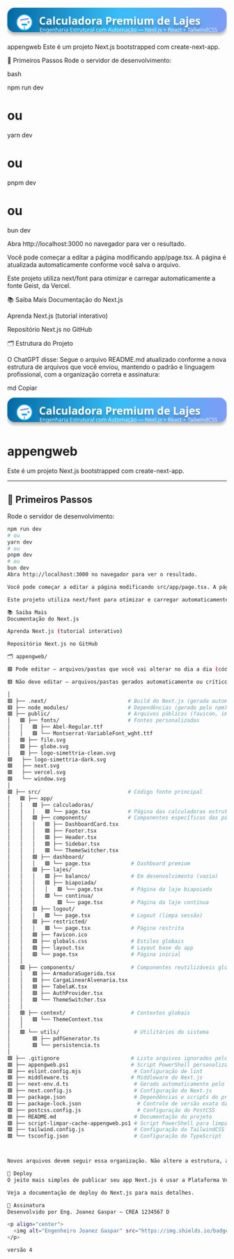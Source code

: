 <!-- Banner premium SVG topo do README.md -->
<p align="center">
  <svg width="100%" height="120" viewBox="0 0 900 120" fill="none" xmlns="http://www.w3.org/2000/svg">
    <defs>
      <linearGradient id="lajepremium" x1="0" y1="0" x2="900" y2="120" gradientUnits="userSpaceOnUse">
        <stop stop-color="#0369a1"/>
        <stop offset="0.5" stop-color="#38bdf8"/>
        <stop offset="1" stop-color="#7f9cf5"/>
      </linearGradient>
      <filter id="shadow" x="-10" y="0" width="920" height="140" filterUnits="userSpaceOnUse">
        <feDropShadow dx="0" dy="10" stdDeviation="6" flood-color="#22222255"/>
      </filter>
    </defs>
    <rect width="900" height="100" rx="30" fill="url(#lajepremium)" filter="url(#shadow)" />
    <!-- Ícone de engenharia estilizado (capacete + régua) -->
    <g>
      <circle cx="70" cy="60" r="32" fill="#fff" stroke="#0ea5e9" stroke-width="4"/>
      <rect x="59" y="65" width="22" height="8" rx="3" fill="#0ea5e9"/>
      <rect x="86" y="53" width="9" height="9" rx="2" fill="#7f9cf5" transform="rotate(35 86 53)"/>
      <rect x="52" y="48" width="36" height="6" rx="2" fill="#7f9cf5" transform="rotate(-10 52 48)"/>
      <rect x="68" y="76" width="4" height="15" rx="2" fill="#38bdf8"/>
    </g>
    <text x="130" y="70" font-size="44" font-family="Segoe UI, Arial, sans-serif" font-weight="bold" fill="#fff" filter="url(#shadow)">
      Calculadora Premium de Lajes
    </text>
    <text x="132" y="98" font-size="22" font-family="Segoe UI, Arial, sans-serif" fill="#e0f2fe">
      Engenharia Estrutural com Automação &mdash; Next.js + React + TailwindCSS
    </text>
  </svg>
</p>


appengweb
Este é um projeto Next.js bootstrapped com create-next-app.

🚀 Primeiros Passos
Rode o servidor de desenvolvimento:

bash

npm run dev
# ou
yarn dev
# ou
pnpm dev
# ou
bun dev

Abra http://localhost:3000 no navegador para ver o resultado.

Você pode começar a editar a página modificando app/page.tsx. A página é atualizada automaticamente conforme você salva o arquivo.

Este projeto utiliza next/font para otimizar e carregar automaticamente a fonte Geist, da Vercel.

📚 Saiba Mais
Documentação do Next.js

Aprenda Next.js (tutorial interativo)

Repositório Next.js no GitHub

🗂️ Estrutura do Projeto

O ChatGPT disse:
Segue o arquivo README.md atualizado conforme a nova estrutura de arquivos que você enviou, mantendo o padrão e linguagem profissional, com a organização correta e assinatura:

md
Copiar
<!-- Banner premium SVG topo do README.md -->
<p align="center">
  <svg width="100%" height="120" viewBox="0 0 900 120" fill="none" xmlns="http://www.w3.org/2000/svg">
    <defs>
      <linearGradient id="lajepremium" x1="0" y1="0" x2="900" y2="120" gradientUnits="userSpaceOnUse">
        <stop stop-color="#0369a1"/>
        <stop offset="0.5" stop-color="#38bdf8"/>
        <stop offset="1" stop-color="#7f9cf5"/>
      </linearGradient>
      <filter id="shadow" x="-10" y="0" width="920" height="140" filterUnits="userSpaceOnUse">
        <feDropShadow dx="0" dy="10" stdDeviation="6" flood-color="#22222255"/>
      </filter>
    </defs>
    <rect width="900" height="100" rx="30" fill="url(#lajepremium)" filter="url(#shadow)" />
    <!-- Ícone de engenharia estilizado (capacete + régua) -->
    <g>
      <circle cx="70" cy="60" r="32" fill="#fff" stroke="#0ea5e9" stroke-width="4"/>
      <rect x="59" y="65" width="22" height="8" rx="3" fill="#0ea5e9"/>
      <rect x="86" y="53" width="9" height="9" rx="2" fill="#7f9cf5" transform="rotate(35 86 53)"/>
      <rect x="52" y="48" width="36" height="6" rx="2" fill="#7f9cf5" transform="rotate(-10 52 48)"/>
      <rect x="68" y="76" width="4" height="15" rx="2" fill="#38bdf8"/>
    </g>
    <text x="130" y="70" font-size="44" font-family="Segoe UI, Arial, sans-serif" font-weight="bold" fill="#fff" filter="url(#shadow)">
      Calculadora Premium de Lajes
    </text>
    <text x="132" y="98" font-size="22" font-family="Segoe UI, Arial, sans-serif" fill="#e0f2fe">
      Engenharia Estrutural com Automação &mdash; Next.js + React + TailwindCSS
    </text>
  </svg>
</p>

# appengweb

Este é um projeto Next.js bootstrapped com create-next-app.

---

## 🚀 Primeiros Passos

Rode o servidor de desenvolvimento:

```bash
npm run dev
# ou
yarn dev
# ou
pnpm dev
# ou
bun dev
Abra http://localhost:3000 no navegador para ver o resultado.

Você pode começar a editar a página modificando src/app/page.tsx. A página é atualizada automaticamente conforme você salva o arquivo.

Este projeto utiliza next/font para otimizar e carregar automaticamente a fonte Geist, da Vercel.

📚 Saiba Mais
Documentação do Next.js

Aprenda Next.js (tutorial interativo)

Repositório Next.js no GitHub

🗂️ appengweb/

🟩 Pode editar — arquivos/pastas que você vai alterar no dia a dia (código, estilos, imagens, configs personalizadas).

🟥 Não deve editar — arquivos/pastas gerados automaticamente ou críticos do sistema, que podem quebrar o projeto se alterados sem necessidade.

│
🟥 ├── .next/                          # Build do Next.js (gerada automaticamente)
🟥 ├── node_modules/                   # Dependências (gerado pelo npm)
🟩 ├── public/                         # Arquivos públicos (favicon, imagens, fontes, etc.)
│   🟩 ├── fonts/                      # Fontes personalizadas
│   │   🟩 ├── Abel-Regular.ttf
│   │   🟩 └── Montserrat-VariableFont_wght.ttf
│   🟩 ├── file.svg
│   🟩 ├── globe.svg
│   🟩 ├── logo-simettria-clean.svg
🟩   ├── logo-simettria-dark.svg
🟩   ├── next.svg
🟩   ├── vercel.svg
🟩   └── window.svg
│
🟩 ├── src/                            # Código fonte principal
│   🟩 ├── app/
│   │   🟩 ├── calculadoras/
│   │   │   🟩 └── page.tsx            # Página das calculadoras estruturais
│   │   🟩 ├── components/             # Componentes específicos das páginas de app
│   │   │   🟩 ├── DashboardCard.tsx
│   │   │   🟩 ├── Footer.tsx
│   │   │   🟩 ├── Header.tsx
│   │   │   🟩 ├── Sidebar.tsx
│   │   │   🟩 └── ThemeSwitcher.tsx
│   │   🟩 ├── dashboard/
│   │   │   🟩 └── page.tsx             # Dashboard premium
│   │   🟩 ├── lajes/
│   │   │   🟩 ├── balanco/             # Em desenvolvimento (vazia)
│   │   │   🟩 ├── biapoiada/
│   │   │   │   🟩 └── page.tsx         # Página da laje biapoiada
│   │   │   🟩 └── continua/
│   │   │       🟩 └── page.tsx         # Página da laje contínua
│   │   🟩 ├── logout/
│   │   │   🟩 └── page.tsx             # Logout (limpa sessão)
│   │   🟩 ├── restricted/
│   │   │   🟩 └── page.tsx             # Página restrita
│   │   🟩 ├── favicon.ico
│   │   🟩 ├── globals.css              # Estilos globais
│   │   🟩 ├── layout.tsx               # Layout base do app
│   │   🟩 └── page.tsx                 # Página inicial
│   │
│   🟩 ├── components/                  # Componentes reutilizáveis globais
│   │   🟩 ├── ArmaduraSugerida.tsx
│   │   🟩 ├── CargaLinearAlvenaria.tsx
│   │   🟩 ├── TabelaK.tsx
│   │   🟩 ├── AuthProvider.tsx
│   │   🟩 └── ThemeSwitcher.tsx
│   │
│   🟩 ├── context/                     # Contextos globais
│   │   🟩 └── ThemeContext.tsx
│   │
│   🟩 └── utils/                        # Utilitários do sistema
│       🟩 ├── pdfGenerator.ts
│       🟩 └── persistencia.ts
│
🟩 ├── .gitignore                       # Lista arquivos ignorados pelo Git
🟩 ├── appengweb.ps1                    # Script PowerShell personalizado
🟩 ├── eslint.config.mjs                 # Configuração de lint
🟩 ├── middleware.ts                    # Middleware do Next.js
🟥 ├── next-env.d.ts                     # Gerado automaticamente pelo Next.js
🟩 ├── next.config.js                    # Configuração do Next.js
🟩 ├── package.json                      # Dependências e scripts do projeto
🟥 ├── package-lock.json                  # Controle de versão exata das libs
🟩 ├── postcss.config.js                  # Configuração do PostCSS
🟩 ├── README.md                         # Documentação do projeto
🟩 ├── script-limpar-cache-appengweb.ps1 # Script PowerShell para limpar cache
🟩 ├── tailwind.config.js                # Configuração do TailwindCSS
🟩 └── tsconfig.json                     # Configuração do TypeScript



Novos arquivos devem seguir essa organização. Não altere a estrutura, apenas expanda conforme o padrão acima.

💼 Deploy
O jeito mais simples de publicar seu app Next.js é usar a Plataforma Vercel.

Veja a documentação de deploy do Next.js para mais detalhes.

👤 Assinatura
Desenvolvido por Eng. Joanez Gaspar – CREA 1234567 D

<p align="center">
  <img alt="Engenheiro Joanez Gaspar" src="https://img.shields.io/badge/👷%20Eng.%20Joanez%20Gaspar-1234567%20D%20CREA-38bdf8?style=for-the-badge&color=0369a1&labelColor=27272a">
</p>

versão 4